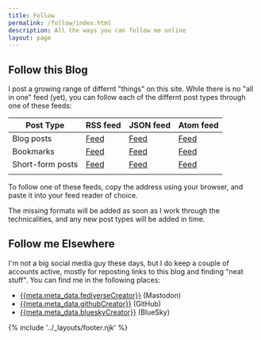 ```yaml
---
title: Follow
permalink: /follow/index.html
description: All the ways you can follow me online
layout: page
---
```


## Follow this Blog

I post a growing range of differnt "things" on this site. While there is no "all in one" feed (yet), you can follow each of the differnt post types through one of these feeds:

| Post Type         | RSS feed            | JSON feed             | Atom feed             |
|-------------------|---------------------|-----------------------|-----------------------|
| Blog posts        | [Feed][blogrss]     | [Feed][blogjson]      | [Feed][blogatom]      |
| Bookmarks         | [Feed][bookmarksrss]| [Feed][bookmarksjson] | [Feed][bookmarksatom] |
| Short-form posts  | [Feed][notesrss]    | [Feed][notesjson]     | [Feed][notesjson]     |
|                   |                     |                       |                       |

To follow one of these feeds, copy the address using your browser, and paste it into your feed reader of choice.

The missing formats will be added as soon as I work through the technicalities, and any new post types will be added in time.

## Follow me Elsewhere

I'm not a big social media guy these days, but I do keep a couple of accounts active, mostly for reposting links to this blog and finding "neat stuff". You can find me in the following places:

- [{{meta.meta_data.fediverseCreator}}][masto] (Mastodon)
- [{{meta.meta_data.githubCreator}}][gh] (GitHub)
- [{{meta.meta_data.blueskyCreator}}][bsky] (BlueSky)


[blogatom]: /follow/blog/feed.atom
[blogrss]: /follow/blog/feed.rss
[blogjson]: /follow/blog/feed.json
[bookmarksjson]: /follow/bookmarks/feed.json
[bookmarksatom]: /follow/bookmarks/feed.atom
[bookmarksrss]: /follow/bookmarks/feed.rss
[notesjson]: /follow/notes/feed.json
[notesatom]: /follow/notes/feed.atom
[notesrss]: /follow/notes/feed.rss
[masto]: {{meta.meta_data.mastodonProfile}}
[gh]: {{meta.meta_data.githubProfile}}
[bsky]: {{meta.meta_data.blueskyProfile}}

{% include '../_layouts/footer.njk' %}
